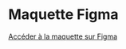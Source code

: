 # Maquette Figma

 [Accéder à la maquette sur Figma](https://www.figma.com/design/a4hj69iqCUeGKjaJ6NJ6L2/ZemZem?node-id=0-1&p=f&m=draw)
